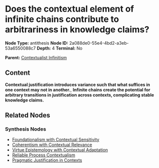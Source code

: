 # Does the contextual element of infinite chains contribute to arbitrariness in knowledge claims?

**Node Type:** antithesis
**Node ID:** 2a088de0-55e4-4bd2-a3eb-53a6550088c7
**Depth:** 4
**Terminal:** No

**Parent:** [Contextualist Infinitism](contextualist-infinitism-synthesis-ee877d28-a792-4935-8ec8-00938aa10b0f.md)

## Content

**Contextual justification introduces variance such that what suffices in one context may not in another.**, **Infinite chains create the potential for arbitrary transitions in justification across contexts, complicating stable knowledge claims.**

## Related Nodes

### Synthesis Nodes

- [Foundationalism with Contextual Sensitivity](foundationalism-with-contextual-sensitivity-synthesis-b64a9635-1385-447f-a0a0-5ee6dc9ac050.md)
- [Coherentism with Contextual Relevance](coherentism-with-contextual-relevance-synthesis-a23fcf73-f1be-4ecc-b02e-43c83031afe6.md)
- [Virtue Epistemology with Contextual Adaptation](virtue-epistemology-with-contextual-adaptation-synthesis-5df7597c-662a-4b35-a1a3-d76b205e8267.md)
- [Reliable Process Contextualism](reliable-process-contextualism-synthesis-7451009c-85b1-4472-a9f4-993df56ef1f9.md)
- [Pragmatic Justification in Contexts](pragmatic-justification-in-contexts-synthesis-a0cc5ed0-d7bf-4ca8-8ae7-03d7efe2538a.md)
